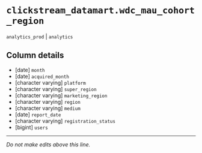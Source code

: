 # `clickstream_datamart.wdc_mau_cohort_region`
`analytics_prod` | `analytics`

## Column details
* [date]      `month`
* [date]      `acquired_month`
* [character varying] `platform`
* [character varying] `super_region`
* [character varying] `marketing_region`
* [character varying] `region`
* [character varying] `medium`
* [date]      `report_date`
* [character varying] `registration_status`
* [bigint]    `users`

-------------------------------------------------------------------------------
*Do not make edits above this line.*
